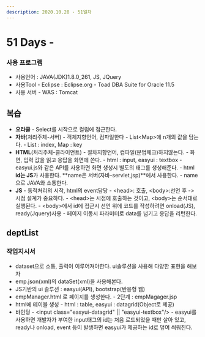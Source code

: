```yaml
---
description: 2020.10.28 - 51일차
---
```


# 51 Days -

### 사용 프로그램

* 사용언어 : JAVA\(JDK\)1.8.0\_261, JS, JQuery
* 사용Tool  - Eclipse : Eclipse.org - Toad DBA Suite for Oracle 11.5
* 사용 서버 - WAS : Tomcat

## 복습

* **오라클** - Select를 시작으로 컬럼에 접근한다.
* **자바**\(처리주체-서버\) - 객체지향언어, 컴파일한다 - List&lt;Map&gt;에 n개의 값을 담는다. - List : index, Map : key
* **HTML**\(처리주체-클라이언트\) - 절차지향언어, 컴파일\(문법체크\)하지않는다. - 화면, 입력 값을 읽고 응답을 화면에 쓴다. - html : input, easyui : textbox - easyui.js와 같은 API를 사용하면 화면 생성시 별도의 태그를 생성해준다. - html **id는 JS**가 사용한다. **name은 서버\(자바-servlet,jsp\)**에서 사용한다. - name으로 JAVA와 소통한다.
* **JS** - 동적처리의 시작, html의 event담당 - &lt;head&gt;: 호출, &lt;body&gt;:선언 후 -&gt; 시점 설계가 중요하다. - &lt;head&gt;는 시점에 호출하는 것이고, &lt;body&gt;는 순서대로 실행된다. - &lt;body&gt;에서 id에 접근시 선언 위에 코드를 작성하려면 onload\(JS\), ready\(Jquery\)사용 - 페이지 이동시 파라미터로 data를 넘기고 응답을 리턴한다.

## deptList

### 작업지시서

* dataset으로 소통, 출력이 이루어져야한다. ui솔루션을 사용해 다양한 표현을 해보자
* emp.json\(xml\)의 dataSet\(xml\)을 사용해본다.
* JS기반의 ui 솔루션 : easyui\(API\), bootstrap\(반응형 웹\)
* empManager.html 로 페이지를 생성한다. - 2단계 : empMagager.jsp
* html에 테이블 생성 - html : table, easyui : datagrid\(Object로 제공\)
* 바인딩 - &lt;input class="easyui-datagrid" \|\| "easyui-textbox"/&gt; - easyui를 사용하면 개발자가 부여한 input태그의 id는 처음 로드되었을 때만 살아 있고, ready나 onload, event 등이 발생하면 easyui가 제공하는 id로 덮여 씌워진다.

